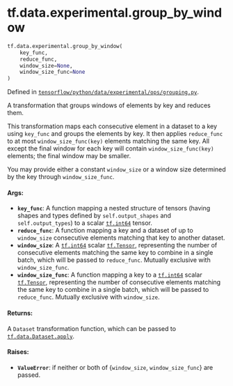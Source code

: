 <div itemscope itemtype="http://developers.google.com/ReferenceObject">
<meta itemprop="name" content="tf.data.experimental.group_by_window" />
<meta itemprop="path" content="Stable" />
</div>

# tf.data.experimental.group_by_window

``` python
tf.data.experimental.group_by_window(
    key_func,
    reduce_func,
    window_size=None,
    window_size_func=None
)
```



Defined in [`tensorflow/python/data/experimental/ops/grouping.py`](/code/stable/tensorflow/python/data/experimental/ops/grouping.py).

A transformation that groups windows of elements by key and reduces them.

This transformation maps each consecutive element in a dataset to a key
using `key_func` and groups the elements by key. It then applies
`reduce_func` to at most `window_size_func(key)` elements matching the same
key. All except the final window for each key will contain
`window_size_func(key)` elements; the final window may be smaller.

You may provide either a constant `window_size` or a window size determined by
the key through `window_size_func`.

#### Args:

* <b>`key_func`</b>: A function mapping a nested structure of tensors
    (having shapes and types defined by `self.output_shapes` and
    `self.output_types`) to a scalar <a href="../../../tf/dtypes.md#int64"><code>tf.int64</code></a> tensor.
* <b>`reduce_func`</b>: A function mapping a key and a dataset of up to `window_size`
    consecutive elements matching that key to another dataset.
* <b>`window_size`</b>: A <a href="../../../tf/dtypes.md#int64"><code>tf.int64</code></a> scalar <a href="../../../tf/Tensor.md"><code>tf.Tensor</code></a>, representing the number of
    consecutive elements matching the same key to combine in a single
    batch, which will be passed to `reduce_func`. Mutually exclusive with
    `window_size_func`.
* <b>`window_size_func`</b>: A function mapping a key to a <a href="../../../tf/dtypes.md#int64"><code>tf.int64</code></a> scalar
    <a href="../../../tf/Tensor.md"><code>tf.Tensor</code></a>, representing the number of consecutive elements matching
    the same key to combine in a single batch, which will be passed to
    `reduce_func`. Mutually exclusive with `window_size`.


#### Returns:

A `Dataset` transformation function, which can be passed to
<a href="../../../tf/data/Dataset.md#apply"><code>tf.data.Dataset.apply</code></a>.


#### Raises:

* <b>`ValueError`</b>: if neither or both of {`window_size`, `window_size_func`} are
    passed.